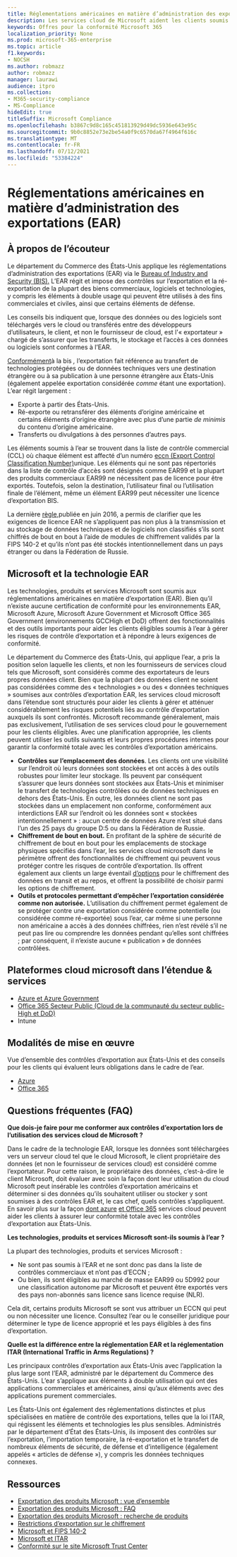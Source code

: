 ```yaml
---
title: Réglementations américaines en matière d’administration des exportations (EAR)
description: Les services cloud de Microsoft aident les clients soumis aux réglementations américaines en matière d’administration des exportations (EAR) à respecter leurs exigences de conformité et à gérer les risques de contrôle d’exportation.
keywords: Offres pour la conformité Microsoft 365
localization_priority: None
ms.prod: microsoft-365-enterprise
ms.topic: article
f1.keywords:
- NOCSH
ms.author: robmazz
author: robmazz
manager: laurawi
audience: itpro
ms.collection:
- M365-security-compliance
- MS-Compliance
hideEdit: true
titleSuffix: Microsoft Compliance
ms.openlocfilehash: b3867c9d8c165c451813929d49dc5936e643e95c
ms.sourcegitcommit: 9b0c8852e73e2be54a0f9c6570da67f4964f616c
ms.translationtype: MT
ms.contentlocale: fr-FR
ms.lasthandoff: 07/12/2021
ms.locfileid: "53384224"
---
```

# <a name="us-export-administration-regulations-ear"></a>Réglementations américaines en matière d’administration des exportations (EAR)

## <a name="about-the-ear"></a>À propos de l’écouteur

Le département du Commerce des États-Unis applique les réglementations d’administration des exportations (EAR) via le [Bureau of Industry and Security (BIS).](https://www.bis.doc.gov/) L’EAR régit et impose des contrôles sur l’exportation et la ré-exportation de la plupart des biens commerciaux, logiciels et technologies, y compris les éléments à double usage qui peuvent être utilisés à des fins commerciales et civiles, ainsi que certains éléments de défense.

Les conseils bis indiquent que, lorsque des données ou des logiciels sont téléchargés vers le cloud ou transférés entre des développeurs d’utilisateurs, le client, et non le fournisseur de cloud, est l'« exportateur » chargé de s’assurer que les transferts, le stockage et l’accès à ces données ou logiciels sont conformes à l’EAR.

[Conformément](https://www.bis.doc.gov/index.php/documents/regulation-docs/412-part-734-scope-of-the-export-administration-regulations/file)à la bis *,* l’exportation fait référence au transfert de technologies protégées ou de données techniques vers une destination étrangère ou à sa publication à une personne étrangère aux États-Unis (également appelée exportation considérée *comme* étant une exportation). L’ear régit largement :

- Exporte à partir des États-Unis.
- Ré-exporte ou retransférer des éléments d’origine américaine et certains éléments d’origine étrangère avec plus d’une partie *de minimis* du contenu d’origine américaine.
- Transferts ou divulgations à des personnes d’autres pays.

Les éléments soumis à l’ear se trouvent dans la liste de contrôle commercial (CCL) où chaque élément est affecté d’un numéro [eccn (Export Control Classification Number)](https://www.bis.doc.gov/index.php/licensing/commerce-control-list-classification/export-control-classification-number-eccn)unique. Les éléments qui ne sont pas répertoriés dans la liste de contrôle d’accès sont désignés comme EAR99 et la plupart des produits commerciaux EAR99 ne nécessitent pas de licence pour être exportés. Toutefois, selon la destination, l’utilisateur final ou l’utilisation finale de l’élément, même un élément EAR99 peut nécessiter une licence d’exportation BIS.

La dernière [règle,](https://www.federalregister.gov/documents/2016/06/03/2016-12734/revisions-to-definitions-in-the-export-administration-regulations)publiée en juin 2016, a permis de clarifier que les exigences de licence EAR ne s’appliquent pas non plus à la transmission et au stockage de données techniques et de logiciels non classifiés s’ils sont chiffrés de bout en bout à l’aide de modules de chiffrement validés par la FIPS 140-2 et qu’ils n’ont pas été stockés intentionnellement dans un pays étranger ou dans la Fédération de Russie.

## <a name="microsoft-and-the-ear"></a>Microsoft et la technologie EAR

Les technologies, produits et services Microsoft sont soumis aux réglementations américaines en matière d’exportation (EAR). Bien qu’il n’existe aucune certification de conformité pour les environnements EAR, Microsoft Azure, Microsoft Azure Government et Microsoft Office 365 Government (environnements GCCHigh et DoD) offrent des fonctionnalités et des outils importants pour aider les clients éligibles soumis à l’ear à gérer les risques de contrôle d’exportation et à répondre à leurs exigences de conformité.

Le département du Commerce des États-Unis, qui applique l’ear, a pris la position selon laquelle les clients, et non les fournisseurs de services cloud tels que Microsoft, sont considérés comme des exportateurs de leurs propres données client. Bien que la plupart des données client ne soient pas considérées comme des « technologies » ou des « données techniques » soumises aux contrôles d’exportation EAR, les services cloud microsoft dans l’étendue sont structurés pour aider les clients à gérer et atténuer considérablement les risques potentiels liés au contrôle d’exportation auxquels ils sont confrontés. Microsoft recommande généralement, mais pas exclusivement, l’utilisation de ses services cloud pour le gouvernement pour les clients éligibles. Avec une planification appropriée, les clients peuvent utiliser les outils suivants et leurs propres procédures internes pour garantir la conformité totale avec les contrôles d’exportation américains.

- **Contrôles sur l’emplacement des données**. Les clients ont une visibilité sur l’endroit où leurs données sont stockées et ont accès à des outils robustes pour limiter leur stockage. Ils peuvent par conséquent s’assurer que leurs données sont stockées aux États-Unis et minimiser le transfert de technologies contrôlées ou de données techniques en dehors des États-Unis. En outre, les données client ne sont pas stockées dans un emplacement non conforme, conformément aux interdictions EAR sur l’endroit où les données sont « stockées intentionnellement » : aucun centre de données Azure n’est situé dans l’un des 25 pays du groupe D:5 ou dans la Fédération de Russie.
- **Chiffrement de bout en bout.** En profitant de la sphère de sécurité de chiffrement de bout en bout pour les emplacements de stockage physiques spécifiés dans l’ear, les services cloud microsoft dans le périmètre offrent des fonctionnalités de chiffrement qui peuvent vous protéger contre les risques de contrôle d’exportation. Ils offrent également aux clients un large éventail [d’options](https://aka.ms/Azure-Encryption-Overview) pour le chiffrement des données en transit et au repos, et offrent la possibilité de choisir parmi les options de chiffrement.
- **Outils et protocoles permettant d’empêcher l’exportation considérée comme non autorisée.** L’utilisation du chiffrement permet également de se protéger contre une exportation considérée comme potentielle (ou considérée comme ré-exportée) sous l’ear, car même si une personne non américaine a accès à des données chiffrées, rien n’est révélé s’il ne peut pas lire ou comprendre les données pendant qu’elles sont chiffrées ; par conséquent, il n’existe aucune « publication » de données contrôlées.

## <a name="microsoft-in-scope-cloud-platforms--services"></a>Plateformes cloud microsoft dans l’étendue & services

- [Azure et Azure Government](https://aka.ms/AzureCompliance)
- [Office 365 Secteur Public (Cloud de la communauté du secteur public-High et DoD)](https://aka.ms/Office-365-Export-Controls)
- Intune

## <a name="how-to-implement"></a>Modalités de mise en œuvre

Vue d’ensemble des contrôles d’exportation aux États-Unis et des conseils pour les clients qui évaluent leurs obligations dans le cadre de l’ear.

- [Azure](https://aka.ms/Azure-Export-Controls)
- [Office 365](https://aka.ms/Office-365-Export-Controls)

## <a name="frequently-asked-questions"></a>Questions fréquentes (FAQ)

**Que dois-je faire pour me conformer aux contrôles d’exportation lors de l’utilisation des services cloud de Microsoft ?**

Dans le cadre de la technologie EAR, lorsque les données sont téléchargées vers un serveur cloud tel que le cloud Microsoft, le client propriétaire des données (et non le fournisseur de services cloud) est considéré comme l’exportateur. Pour cette raison, le propriétaire des données, c’est-à-dire le client Microsoft, doit évaluer avec soin la façon dont leur utilisation du cloud Microsoft peut insérable les contrôles d’exportation américains et déterminer si des données qu’ils souhaitent utiliser ou stocker y sont soumises à des contrôles EAR et, le cas chef, quels contrôles s’appliquent. En savoir plus sur la façon [dont azure](https://servicetrust.microsoft.com/ViewPage/TrustDocuments?command=Download&downloadType=Document&downloadId=c24c11f2-2cd4-444a-9160-19762855ad3a&docTab=6d000410-c9e9-11e7-9a91-892aae8839ad_FAQ_and_White_Papers) [et Office 365](https://query.prod.cms.rt.microsoft.com/cms/api/am/binary/RE1s5kI) services cloud peuvent aider les clients à assurer leur conformité totale avec les contrôles d’exportation aux États-Unis.

**Les technologies, produits et services Microsoft sont-ils soumis à l’ear ?**

La plupart des technologies, produits et services Microsoft :

- Ne sont pas soumis à l’EAR et ne sont donc pas dans la liste de contrôles commerciaux et n’ont pas d’ECCN ;
- Ou bien, ils sont éligibles au marché de masse EAR99 ou 5D992 pour une classification autonome par Microsoft et peuvent être exportés vers des pays non-abonnés sans licence sans licence requise (NLR).

Cela dit, certains produits Microsoft se sont vus attribuer un ECCN qui peut ou non nécessiter une licence. Consultez l’ear ou le conseiller juridique pour déterminer le type de licence approprié et les pays éligibles à des fins d’exportation.

**Quelle est la différence entre la réglementation EAR et la réglementation ITAR (International Traffic in Arms Regulations) ?**

Les principaux contrôles d’exportation aux États-Unis avec l’application la plus large sont l’EAR, administré par le département du Commerce des États-Unis. L’ear s’applique aux éléments à double utilisation qui ont des applications commerciales et américaines, ainsi qu’aux éléments avec des applications purement commerciales.

Les États-Unis ont également des réglementations distinctes et plus spécialisées en matière de contrôle des exportations, telles que la loi ITAR, qui régissent les éléments et technologies les plus sensibles. Administrés par le département d’État des États-Unis, ils imposent des contrôles sur l’exportation, l’importation temporaire, la ré-exportation et le transfert de nombreux éléments de sécurité, de défense et d’intelligence (également appelés « articles de défense »), y compris les données techniques connexes.

## <a name="resources"></a>Ressources

- [Exportation des produits Microsoft : vue d’ensemble](https://www.microsoft.com/exporting/overview.aspx)
- [Exportation des produits Microsoft : FAQ](https://www.microsoft.com/exporting/faq.aspx)
- [Exportation des produits Microsoft : recherche de produits](https://www.microsoft.com/exporting/exporting-information.aspx)
- [Restrictions d’exportation sur le chiffrement](/windows/uwp/security/export-restrictions-on-cryptography)
- [Microsoft et FIPS 140-2](offering-fips-140-2.md)
- [Microsoft et ITAR](offering-itar.md)
- [Conformité sur le site Microsoft Trust Center](https://www.microsoft.com/trust-center/compliance/compliance-overview)
